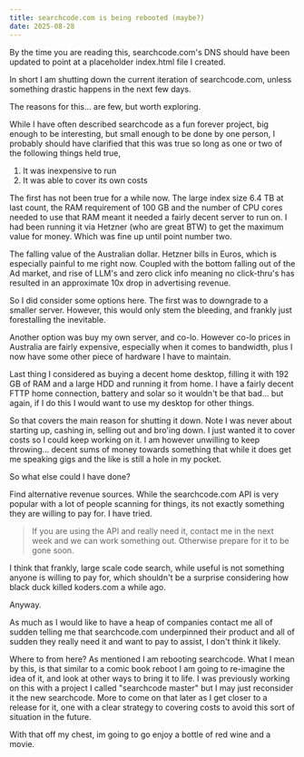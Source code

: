 ```yaml
---
title: searchcode.com is being rebooted (maybe?)
date: 2025-08-28
---
```


By the time you are reading this, searchcode.com's DNS should have been updated to point at a placeholder index.html file I created.

In short I am shutting down the current iteration of searchcode.com, unless something drastic happens in the next few days.

The reasons for this... are few, but worth exploring.

While I have often described searchcode as a fun forever project, big enough to be interesting, but small enough to be done by one person, I probably should have clarified that this was true so long as one or two of the following things held true,

1. It was inexpensive to run
2. It was able to cover its own costs

The first has not been true for a while now. The large index size 6.4 TB at last count, the RAM requirement of 100 GB and the number of CPU cores needed to use that RAM meant it needed a fairly decent server to run on. I had been running it via Hetzner (who are great BTW) to get the maximum value for money. Which was fine up until point number two.

The falling value of the Australian dollar. Hetzner bills in Euros, which is especially painful to me right now. Coupled with the bottom falling out of the Ad market, and rise of LLM's and zero click info meaning no click-thru's has resulted in an approximate 10x drop in advertising revenue.

So I did consider some options here. The first was to downgrade to a smaller server. However, this would only stem the bleeding, and frankly just forestalling the inevitable.

Another option was buy my own server, and co-lo. However co-lo prices in Australia are fairly expensive, especially when it comes to bandwidth, plus I now have some other piece of hardware I have to maintain.

Last thing I considered as buying a decent home desktop, filling it with 192 GB of RAM and a large HDD and running it from home. I have a fairly decent FTTP home connection, battery and solar so it wouldn't be that bad... but again, if I do this I would want to use my desktop for other things.

So that covers the main reason for shutting it down. Note I was never about starting up, cashing in, selling out and bro'ing down. I just wanted it to cover costs so I could keep working on it. I am however unwilling to keep throwing... decent sums of money towards something that while it does get me speaking gigs and the like is still a hole in my pocket.

So what else could I have done?

Find alternative revenue sources. While the searchcode.com API is very popular with a lot of people scanning for things, its not exactly something they are willing to pay for. I have tried.

> If you are using the API and really need it, contact me in the next week and we can work something out. Otherwise prepare for it to be gone soon.

I think that frankly, large scale code search, while useful is not something anyone is willing to pay for, which shouldn't be a surprise considering how black duck killed koders.com a while ago.

Anyway.

As much as I would like to have a heap of companies contact me all of sudden telling me that searchcode.com underpinned their product and all of sudden they really need it and want to pay to assist, I don't think it likely.

Where to from here? As mentioned I am rebooting searchcode. What I mean by this, is that similar to a comic book reboot I am going to re-imagine the idea of it, and look at other ways to bring it to life. I was previously working on this with a project I called "searchcode master" but I may just reconsider it the new searchcode. More to come on that later as I get closer to a release for it, one with a clear strategy to covering costs to avoid this sort of situation in the future.

With that off my chest, im going to go enjoy a bottle of red wine and a movie.
